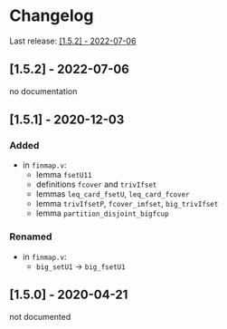 # Changelog

Last release: [[1.5.2] - 2022-07-06](#152---2022-07-06)

## [1.5.2] - 2022-07-06

no documentation

## [1.5.1] - 2020-12-03

### Added

- in `finmap.v`:
  + lemma `fsetU11`
  + definitions `fcover` and `trivIfset`
  + lemmas `leq_card_fsetU`, `leq_card_fcover`
  + lemma `trivIfsetP`, `fcover_imfset`, `big_trivIfset`
  + lemma `partition_disjoint_bigfcup`

### Renamed

- in `finmap.v`:
  + `big_setU1` -> `big_fsetU1`

## [1.5.0] - 2020-04-21

not documented

